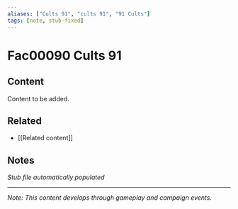 ```yaml
---
aliases: ["Cults 91", "cults 91", "91 Cults"]
tags: [note, stub-fixed]
---
```


# Fac00090 Cults 91

## Content
Content to be added.

## Related
- [[Related content]]

## Notes
*Stub file automatically populated*

---
*Note: This content develops through gameplay and campaign events.*